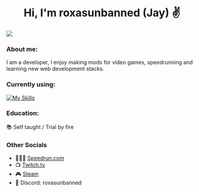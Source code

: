 <h1 align="center">Hi, I'm roxasunbanned (Jay) ✌</h1>

<a href="https://www.linkedin.com/in/jay-rox/" ><img src="https://img.shields.io/badge/LinkedIn-0077B5?style=for-the-badge&logo=linkedin&logoColor=white" /> </a>
### About me:
I am a developer, I enjoy making mods for video games, speedrunning and learning new web development stacks.


### Currently using:

[![My Skills](https://skillicons.dev/icons?i=cpp,cs,nodejs,react,js,laravel,wordpress,html,css,scss,python,gulp,git,vscode)](https://skillicons.dev)

### Education:
📚 Self taught / Trial by fire

### Other Socials
- 🏃🏻‍♀ [Speedrun.com](https://www.speedrun.com/users/roxasunbanned)
- 📺 [Twitch.tv](https://www.twitch.tv/roxasunbanned)
- 🎮 [Steam](https://steamcommunity.com/id/roxasunbanned/)
- 💬 Discord: roxasunbanned
